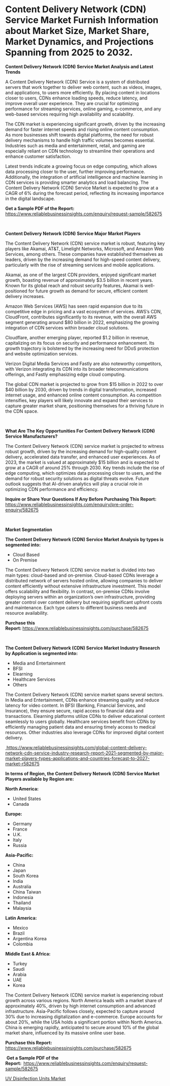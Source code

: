 <p><h1>Content Delivery Network (CDN) Service Market Furnish Information about Market Size, Market Share, Market Dynamics, and Projections Spanning from 2025 to 2032.</h1></p><p><strong>Content Delivery Network (CDN) Service Market Analysis and Latest Trends</strong></p>
<p><p>A Content Delivery Network (CDN) Service is a system of distributed servers that work together to deliver web content, such as videos, images, and applications, to users more efficiently. By placing content in locations closer to users, CDNs enhance loading speeds, reduce latency, and improve overall user experience. They are crucial for optimizing performance for streaming services, online gaming, e-commerce, and any web-based services requiring high availability and scalability.</p><p>The CDN market is experiencing significant growth, driven by the increasing demand for faster internet speeds and rising online content consumption. As more businesses shift towards digital platforms, the need for robust delivery mechanisms to handle high traffic volumes becomes essential. Industries such as media and entertainment, retail, and gaming are especially reliant on CDN technology to streamline their operations and enhance customer satisfaction.</p><p>Latest trends indicate a growing focus on edge computing, which allows data processing closer to the user, further improving performance. Additionally, the integration of artificial intelligence and machine learning in CDN services is providing smarter analytics and load balancing. The Content Delivery Network (CDN) Service Market is expected to grow at a CAGR of 6% during the forecast period, reflecting its increasing importance in the digital landscape.</p></p>
<p><strong>Get a Sample PDF of the Report:&nbsp;</strong> <a href="https://www.reliablebusinessinsights.com/enquiry/request-sample/582675?utm_campaign=3051&utm_medium=2&utm_source=Github&utm_content=ia&utm_term=23032025&utm_id=content-delivery-network-cdn-service">https://www.reliablebusinessinsights.com/enquiry/request-sample/582675</a></p>
<p>&nbsp;</p>
<p><strong>Content Delivery Network (CDN) Service Major Market Players</strong></p>
<p><p>The Content Delivery Network (CDN) service market is robust, featuring key players like Akamai, AT&T, Limelight Networks, Microsoft, and Amazon Web Services, among others. These companies have established themselves as leaders, driven by the increasing demand for high-speed content delivery, particularly with the rise of streaming services and mobile applications.</p><p>Akamai, as one of the largest CDN providers, enjoyed significant market growth, boasting revenue of approximately $3.5 billion in recent years. Known for its global reach and robust security features, Akamai is well-positioned for future growth as demand for secure, efficient content delivery increases.</p><p>Amazon Web Services (AWS) has seen rapid expansion due to its competitive edge in pricing and a vast ecosystem of services. AWS’s CDN, CloudFront, contributes significantly to its revenue, with the overall AWS segment generating around $80 billion in 2022, emphasizing the growing integration of CDN services within broader cloud solutions.</p><p>Cloudflare, another emerging player, reported $1.2 billion in revenue, capitalizing on its focus on security and performance enhancement. Its growth trajectory is bolstered by the increasing need for DDoS protection and website optimization services.</p><p>Verizon Digital Media Services and Fastly are also noteworthy competitors, with Verizon integrating its CDN into its broader telecommunications offerings, and Fastly emphasizing edge cloud computing.</p><p>The global CDN market is projected to grow from $15 billion in 2022 to over $40 billion by 2030, driven by trends in digital transformation, increased internet usage, and enhanced online content consumption. As competition intensifies, key players will likely innovate and expand their services to capture greater market share, positioning themselves for a thriving future in the CDN space.</p></p>
<p>&nbsp;</p>
<p><strong>What Are The Key Opportunities For Content Delivery Network (CDN) Service Manufacturers?</strong></p>
<p><p>The Content Delivery Network (CDN) service market is projected to witness robust growth, driven by the increasing demand for high-quality content delivery, accelerated data transfer, and enhanced user experiences. As of 2023, the market is valued at approximately $15 billion and is expected to grow at a CAGR of around 25% through 2030. Key trends include the rise of edge computing, which optimizes data processing closer to users, and the demand for robust security solutions as digital threats evolve. Future outlook suggests that AI-driven analytics will play a crucial role in optimizing CDN performance and efficiency.</p></p>
<p><strong>Inquire or Share Your Questions If Any Before Purchasing This Report:</strong> <a href="https://www.reliablebusinessinsights.com/enquiry/pre-order-enquiry/582675?utm_campaign=3051&utm_medium=2&utm_source=Github&utm_content=ia&utm_term=23032025&utm_id=content-delivery-network-cdn-service">https://www.reliablebusinessinsights.com/enquiry/pre-order-enquiry/582675</a></p>
<p>&nbsp;</p>
<p><strong>Market Segmentation</strong></p>
<p><strong>The Content Delivery Network (CDN) Service Market Analysis by types is segmented into:</strong></p>
<p><ul><li>Cloud Based</li><li>On Premise</li></ul></p>
<p><p>The Content Delivery Network (CDN) service market is divided into two main types: cloud-based and on-premise. Cloud-based CDNs leverage a distributed network of servers hosted online, allowing companies to deliver content efficiently without extensive infrastructure investment. This model offers scalability and flexibility. In contrast, on-premise CDNs involve deploying servers within an organization’s own infrastructure, providing greater control over content delivery but requiring significant upfront costs and maintenance. Each type caters to different business needs and resource availability.</p></p>
<p><strong>Purchase this Report:&nbsp;</strong><a href="https://www.reliablebusinessinsights.com/purchase/582675?utm_campaign=3051&utm_medium=2&utm_source=Github&utm_content=ia&utm_term=23032025&utm_id=content-delivery-network-cdn-service">https://www.reliablebusinessinsights.com/purchase/582675</a></p>
<p>&nbsp;</p>
<p><strong>The Content Delivery Network (CDN) Service Market Industry Research by Application is segmented into:</strong></p>
<p><ul><li>Media and Entertainment</li><li>BFSI</li><li>Elearning</li><li>Healthcare Services</li><li>Others</li></ul></p>
<p><p>The Content Delivery Network (CDN) service market spans several sectors. In Media and Entertainment, CDNs enhance streaming quality and reduce latency for video content. In BFSI (Banking, Financial Services, and Insurance), they ensure secure, rapid access to financial data and transactions. Elearning platforms utilize CDNs to deliver educational content seamlessly to users globally. Healthcare services benefit from CDNs by efficiently managing patient data and ensuring timely access to medical resources. Other industries also leverage CDNs for improved digital content delivery.</p></p>
<p><a href="https://www.reliablebusinessinsights.com/global-content-delivery-network-cdn-service-industry-research-report-2021-segmented-by-major-market-players-types-applications-and-countries-forecast-to-2027-market-r582675?utm_campaign=3051&utm_medium=2&utm_source=Github&utm_content=ia&utm_term=23032025&utm_id=content-delivery-network-cdn-service">&nbsp;https://www.reliablebusinessinsights.com/global-content-delivery-network-cdn-service-industry-research-report-2021-segmented-by-major-market-players-types-applications-and-countries-forecast-to-2027-market-r582675</a></p>
<p><strong>In terms of Region, the Content Delivery Network (CDN) Service Market Players available by Region are:</strong></p>
<p>
    <p> <strong> North America: </strong>
        <ul>
            <li>United States</li>
            <li>Canada</li>
        </ul>
        </p> 
    <p> <strong> Europe: </strong>
        <ul>
            <li>Germany</li>
            <li>France</li>
            <li>U.K.</li>
            <li>Italy</li>
            <li>Russia</li>
        </ul>
        </p> 
    <p> <strong> Asia-Pacific: </strong>
        <ul>
            <li>China</li>
            <li>Japan</li>
            <li>South Korea</li>
            <li>India</li>
            <li>Australia</li>
            <li>China Taiwan</li>
            <li>Indonesia</li>
            <li>Thailand</li>
            <li>Malaysia</li>
        </ul>
        </p> 
    <p> <strong> Latin America: </strong>
        <ul>
            <li>Mexico</li>
            <li>Brazil</li>
            <li>Argentina Korea</li>
            <li>Colombia</li>
        </ul>
        </p> 
    <p> <strong> Middle East & Africa: </strong>
        <ul>
            <li>Turkey</li>
            <li>Saudi</li>
            <li>Arabia</li>
            <li>UAE</li>
            <li>Korea</li>
        </ul>
    </p>
    </p>
<p><p>The Content Delivery Network (CDN) service market is experiencing robust growth across various regions. North America leads with a market share of approximately 40%, driven by high internet consumption and advanced infrastructure. Asia-Pacific follows closely, expected to capture around 30% due to increasing digitalization and e-commerce. Europe accounts for about 20%, while the USA holds a significant portion within North America. China is emerging rapidly, anticipated to secure around 10% of the global market share, influenced by its massive online user base.</p></p>
<p><strong>Purchase this Report: </strong><a href="https://www.reliablebusinessinsights.com/purchase/582675?utm_campaign=3051&utm_medium=2&utm_source=Github&utm_content=ia&utm_term=23032025&utm_id=content-delivery-network-cdn-service">https://www.reliablebusinessinsights.com/purchase/582675</a></p>
<p>&nbsp;<strong>Get a Sample PDF of the Report:&nbsp;&nbsp;</strong><a href="https://www.reliablebusinessinsights.com/enquiry/request-sample/582675?utm_campaign=3051&utm_medium=2&utm_source=Github&utm_content=ia&utm_term=23032025&utm_id=content-delivery-network-cdn-service">https://www.reliablebusinessinsights.com/enquiry/request-sample/582675</a></p>
<p><strong></strong></p>
<p><p><a href="https://github.com/mohmodsiason/Market-Research-Report-List-1/blob/main/uv-disinfection-units-market.md?utm_campaign=3051&utm_medium=2&utm_source=Github&utm_content=ia&utm_term=23032025&utm_id=content-delivery-network-cdn-service">UV Disinfection Units Market</a></p></p>